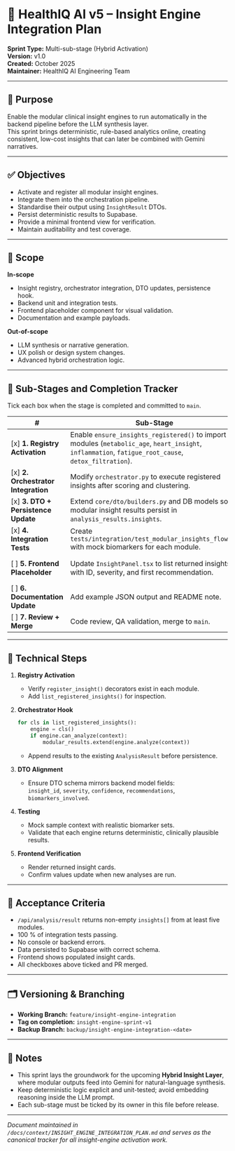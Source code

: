 # 🧠 HealthIQ AI v5 – Insight Engine Integration Plan  
**Sprint Type:** Multi-sub-stage (Hybrid Activation)  
**Version:** v1.0  
**Created:** October 2025  
**Maintainer:** HealthIQ AI Engineering Team  

---

## 🌟 Purpose
Enable the modular clinical insight engines to run automatically in the backend pipeline before the LLM synthesis layer.  
This sprint brings deterministic, rule-based analytics online, creating consistent, low-cost insights that can later be combined with Gemini narratives.

---

## ✅ Objectives
- Activate and register all modular insight engines.  
- Integrate them into the orchestration pipeline.  
- Standardise their output using `InsightResult` DTOs.  
- Persist deterministic results to Supabase.  
- Provide a minimal frontend view for verification.  
- Maintain auditability and test coverage.  

---

## 🧩 Scope
**In-scope**
- Insight registry, orchestrator integration, DTO updates, persistence hook.  
- Backend unit and integration tests.  
- Frontend placeholder component for visual validation.  
- Documentation and example payloads.  

**Out-of-scope**
- LLM synthesis or narrative generation.  
- UX polish or design system changes.  
- Advanced hybrid orchestration logic.  

---

## 🪼 Sub-Stages and Completion Tracker
Tick each box when the stage is completed and committed to `main`.

| # | Sub-Stage | Description | Owner | Deliverable | Status |
|---|------------|-------------|--------|-------------|--------|
| [x] **1. Registry Activation** | Enable `ensure_insights_registered()` to import all modules (`metabolic_age`, `heart_insight`, `inflammation`, `fatigue_root_cause`, `detox_filtration`). | Backend | Verified discovery log shows 5/5 modules. | ✅ |
| [x] **2. Orchestrator Integration** | Modify `orchestrator.py` to execute registered insights after scoring and clustering. | Backend | `AnalysisResult.insights` populated with deterministic results. | ✅ |
| [x] **3. DTO + Persistence Update** | Extend `core/dto/builders.py` and DB models so modular insight results persist in `analysis_results.insights`. | Backend | Data visible via `/api/analysis/result`. | ✅ |
| [x] **4. Integration Tests** | Create `tests/integration/test_modular_insights_flow.py` with mock biomarkers for each module. | Backend | All tests passing locally and in CI. | ✅ |
| [ ] **5. Frontend Placeholder** | Update `InsightPanel.tsx` to list returned insights with ID, severity, and first recommendation. | Frontend | Insights render on results page with no errors. | ☑ |
| [ ] **6. Documentation Update** | Add example JSON output and README note. | Docs | Updated docs committed and linked from PRD. | ☑ |
| [ ] **7. Review + Merge** | Code review, QA validation, merge to `main`. | All | Tag `insight-engine-sprint-v1` created. | ☑ |

---

## 🔧 Technical Steps
1. **Registry Activation**
   - Verify `register_insight()` decorators exist in each module.  
   - Add `list_registered_insights()` for inspection.  

2. **Orchestrator Hook**
   ```python
   for cls in list_registered_insights():
       engine = cls()
       if engine.can_analyze(context):
           modular_results.extend(engine.analyze(context))
   ```
   - Append results to the existing `AnalysisResult` before persistence.

3. **DTO Alignment**
   - Ensure DTO schema mirrors backend model fields:  
     `insight_id`, `severity`, `confidence`, `recommendations`, `biomarkers_involved`.

4. **Testing**
   - Mock sample context with realistic biomarker sets.  
   - Validate that each engine returns deterministic, clinically plausible results.

5. **Frontend Verification**
   - Render returned insight cards.  
   - Confirm values update when new analyses are run.

---

## 🧪 Acceptance Criteria
- `/api/analysis/result` returns non-empty `insights[]` from at least five modules.  
- 100 % of integration tests passing.  
- No console or backend errors.  
- Data persisted to Supabase with correct schema.  
- Frontend shows populated insight cards.  
- All checkboxes above ticked and PR merged.

---

## 🗂️ Versioning & Branching
- **Working Branch:** `feature/insight-engine-integration`  
- **Tag on completion:** `insight-engine-sprint-v1`  
- **Backup Branch:** `backup/insight-engine-integration-<date>`  

---

## 🦯 Notes
- This sprint lays the groundwork for the upcoming **Hybrid Insight Layer**, where modular outputs feed into Gemini for natural-language synthesis.  
- Keep deterministic logic explicit and unit-tested; avoid embedding reasoning inside the LLM prompt.  
- Each sub-stage must be ticked by its owner in this file before release.

---

*Document maintained in `/docs/context/INSIGHT_ENGINE_INTEGRATION_PLAN.md` and serves as the canonical tracker for all insight-engine activation work.*

